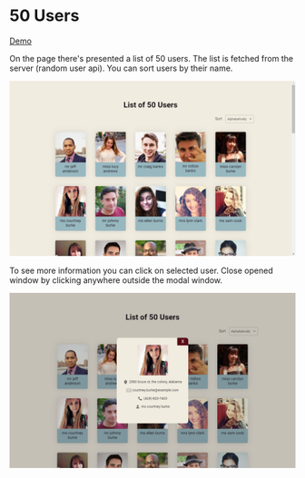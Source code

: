 # 50 Users

[Demo](https://50users.000webhostapp.com/ "Demo")

On the page there's presented a list of 50 users. The list is fetched from the server (random user api). You can sort users by their name.

![50Users](https://raw.githubusercontent.com/shelchkov/UsersList/master/examples/home.PNG)

To see more information you can click on selected user. Close opened window by clicking anywhere outside the modal window.

![50Users](https://raw.githubusercontent.com/shelchkov/UsersList/master/examples/modal.png)
